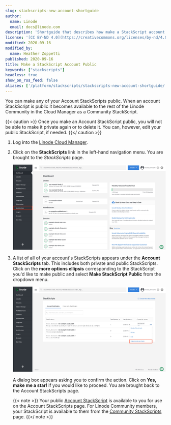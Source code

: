 ```yaml
---
slug: stackscripts-new-account-shortguide
author:
  name: Linode
  email: docs@linode.com
description: 'Shortguide that describes how make a StackScript account public.'
license: '[CC BY-ND 4.0](https://creativecommons.org/licenses/by-nd/4.0)'
modified: 2020-09-16
modified_by:
  name: Heather Zoppetti
published: 2020-09-16
title: Make a StackScript Account Public
keywords: ["stackscripts"]
headless: true
show_on_rss_feed: false
aliases: ['/platform/stackscripts/stackscripts-new-account-shortguide/']
---
```


You can make any of your Account StackScripts public. When an account StackScript is public it becomes available to the rest of the Linode Community in the Cloud Manager as a Community StackScript.

{{< caution >}}
Once you make an Account StackScript public, you will not be able to make it private again or to delete it. You can, however, edit your public StackScript, if needed.
{{</ caution >}}

1. Log into the [Linode Cloud Manager](https://cloud.linode.com/).

1. Click on the **StackScripts** link in the left-hand navigation menu. You are brought to the *StackScripts* page.

      ![Click on the StackScripts link in the left-hand navigation menu](stackscripts-sidebar-link.png "Click on the StackScripts link in the left-hand navigation menu")

1.  A list of all of your account's StackScripts appears under the **Account StackScripts** tab. This includes both private and public StackScripts. Click on the **more options ellipsis** corresponding to the StackScript you'd like to make public and select **Make StackScript Public** from the dropdown menu.

      ![Select Make StackScript Public from the dropdown menu](select-make-stackscript-public.png "Select Make StackScript Public from the dropdown menu")

    A dialog box appears asking you to confirm the action. Click on **Yes, make me a star!** if you would like to proceed. You are brought back to the Account StackScripts page.

    {{< note >}}
Your public [Account StackScript](/docs/guides/how-to-deploy-a-new-linode-using-a-stackscript/#account-stackscripts) is available to you for use on the Account StackScripts page. For Linode Community members, your StackScript is available to them from the [Community StackScripts](/docs/guides/how-to-deploy-a-new-linode-using-a-stackscript/#community-stackscripts) page.
    {{</ note >}}
